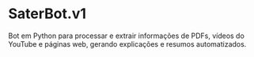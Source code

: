 # SaterBot.v1
Bot em Python para processar e extrair informações de PDFs, vídeos do YouTube e páginas web, gerando explicações e resumos automatizados.
